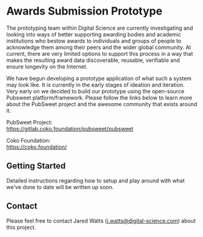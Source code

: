 # Awards Submission Prototype

The prototyping team within Digital Science are currently investigating and looking into ways of better supporting awarding 
bodies and academic institutions who bestow awards to individuals and groups of people to acknowledge them among their peers 
and the wider global community. At current, there are very limited options to support this process in a way that makes the 
resulting award data discoverable, reusable, verifiable and ensure longevity on the Internet.

We have begun developing a prototype application of what such a system may look like. It is currently in the early stages 
of ideation and iteration. Very early on we decided to build our prototype using the open-source Pubsweet platform/framework.
Please follow the links below to learn more about the PubSweet project and the awesome community that exists around it.

PubSweet Project:<br />
<https://gitlab.coko.foundation/pubsweet/pubsweet>

Coko Foundation:<br />
<https://coko.foundation/>

## Getting Started

Detailed instructions regarding how to setup and play around with what we've done to date will be written up soon.

## Contact

Please feel free to contact Jared Watts (j.watts@digital-science.com) about this project.